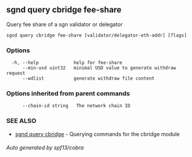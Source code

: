 ## sgnd query cbridge fee-share

Query fee share of a sgn validator or delegator

```
sgnd query cbridge fee-share [validator/delegator-eth-addr] [flags]
```

### Options

```
  -h, --help             help for fee-share
      --min-usd uint32   minimal USD value to generate withdraw request
      --wdlist           generate withdraw file content
```

### Options inherited from parent commands

```
      --chain-id string   The network chain ID
```

### SEE ALSO

* [sgnd query cbridge](sgnd_query_cbridge.md)	 - Querying commands for the cbridge module

###### Auto generated by spf13/cobra
